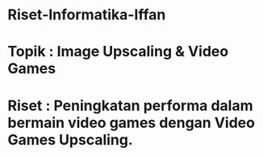 # Riset-Informatika-Iffan

# Topik : Image Upscaling & Video Games

# Riset : Peningkatan performa dalam bermain video games dengan Video Games Upscaling.
